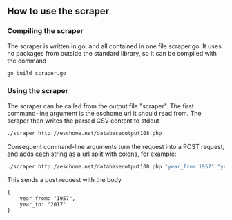 ## How to use the scraper
### Compiling the scraper
The scraper is written in go, and all contained in one file scraper.go. It uses no packages from outside the standard library, so it can be compiled with the command 
```bash
go build scraper.go
```

### Using the scraper
The scraper can be called from the output file "scraper". The first command-line argument is the eschome url it should read from. The scraper then writes the parsed CSV content to stdout
```bash
./scraper http://eschome.net/databaseoutput108.php
```
Consequent command-line arguments turn the request into a POST request, and adds each string as a url split with colons, for example:
```bash
./scraper http://eschome.net/databaseoutput108.php "year_from:1957" "year_to:2017"
```
This sends a post request with the body 
```
{
	year_from: "1957", 
	year_to: "2017" 
}
```
